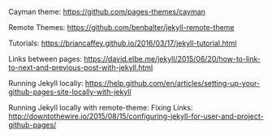 Cayman theme:
https://github.com/pages-themes/cayman

Remote Themes:
https://github.com/benbalter/jekyll-remote-theme

Tutorials:
https://briancaffey.github.io/2016/03/17/jekyll-tutorial.html

Links between pages:
https://david.elbe.me/jekyll/2015/06/20/how-to-link-to-next-and-previous-post-with-jekyll.html

Running Jekyll locally:
https://help.github.com/en/articles/setting-up-your-github-pages-site-locally-with-jekyll

Running Jekyll locally with remote-theme:
Fixing Links:
http://downtothewire.io/2015/08/15/configuring-jekyll-for-user-and-project-github-pages/
